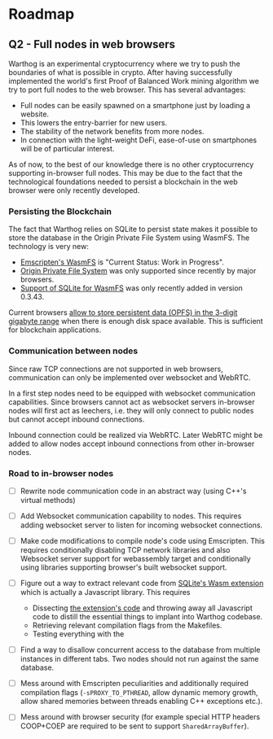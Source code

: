 # Roadmap
## Q2 - Full nodes in web browsers
Warthog is an experimental cryptocurrency where we try to push the boundaries of what is possible in crypto. After having successfully implemented the world's first Proof of Balanced Work mining algorithm we try to port full nodes to the web browser. This has several advantages:
 - Full nodes can be easily spawned on a smartphone just by loading a website.
 - This lowers the entry-barrier for new users.
 - The stability of the network benefits from more nodes.
 - In connection with the light-weight DeFi, ease-of-use on smartphones will be of particular interest.

As of now, to the best of our knowledge there is no other cryptocurrency supporting in-browser full nodes. This may be due to the fact that the technological foundations needed to persist a blockchain in the web browser were only recently developed.

### Persisting the Blockchain

The fact that Warthog relies on SQLite to persist state makes it possible to store the database in the Origin Private File System using WasmFS. The technology is very new:

- [Emscripten's WasmFS](https://emscripten.org/docs/api_reference/Filesystem-API.html#new-file-system-wasmfs) is "Current Status: Work in Progress".
- [Origin Private File System](https://webkit.org/blog/12257/the-file-system-access-api-with-origin-private-file-system/) was only supported since recently by major browsers.
- [Support of SQLite for WasmFS](https://sqlite.org/wasm/doc/trunk/persistence.md#opfs-wasmfs) was only recently added in version 0.3.43. 

Current browsers [allow to store persistent data (OPFS) in the 3-digit gigabyte range](https://developer.mozilla.org/en-US/docs/Web/API/Storage_API/Storage_quotas_and_eviction_criteria) when there is enough disk space available. This is sufficient for blockchain applications.

### Communication between nodes
Since raw TCP connections are not supported in web browsers, communication can only be implemented over websocket and WebRTC. 

In a first step nodes need to be equipped with websocket communication capabilities. Since browsers cannot act as websocket servers in-browser nodes will first act as leechers, i.e. they will only connect to public nodes but cannot accept inbound connections. 

Inbound connection could be realized via WebRTC. Later WebRTC might be added to allow nodes accept inbound connections from other in-browser nodes.


### Road to in-browser nodes

- [ ] Rewrite node communication code in an abstract way (using C++'s virtual methods)
- [ ] Add Websocket communication capability to nodes. This requires adding websocket server to listen for incoming websocket connections.
- [ ] Make code modifications to compile node's code using Emscripten. This requires conditionally disabling TCP network libraries and also Websocket server support for webassembly target and conditionally using libraries supporting browser's built websocket support.
- [ ] Figure out a way to extract relevant code from [SQLite's Wasm extension](https://sqlite.org/wasm/doc/trunk/index.md) which is actually a Javascript library. This requires
    - Dissecting [the extension's code](https://sqlite.org/src/dir/ext/wasm) and throwing away all Javascript code to distill the essential things to implant into Warthog codebase.
    - Retrieving relevant compilation flags from the Makefiles.
    - Testing everything with the 
- [ ] Find a way to disallow concurrent access to the database from multiple instances in different tabs. Two nodes should not run against the same database.
- [ ] Mess around with Emscripten peculiarities and additionally required compilation flags (`-sPROXY_TO_PTHREAD`, allow dynamic memory growth, allow shared memories between threads enabling C++ exceptions etc.).
- [ ] Mess around with browser security (for example special HTTP headers COOP+COEP are required to be sent to support `SharedArrayBuffer`).



